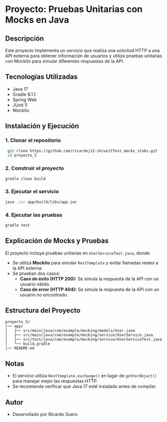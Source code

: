 # Proyecto: Pruebas Unitarias con Mocks en Java

## Descripción
Este proyecto implementa un servicio que realiza una solicitud HTTP a una API externa para obtener información de usuarios y utiliza pruebas unitarias con Mockito para simular diferentes respuestas de la API.

## Tecnologías Utilizadas
- Java 17
- Gradle 8.1.1
- Spring Web
- JUnit 5
- Mockito

## Instalación y Ejecución

### 1. Clonar el repositorio
```sh
 git clone https://github.com/ricardoj12-sh/unitTest_mocks_stubs.git
 cd proyecto_5
```

### 2. Construir el proyecto
```sh
gradle clean build
```

### 3. Ejecutar el servicio
```sh
java -jar app/build/libs/app.jar
```

### 4. Ejecutar las pruebas
```sh
gradle test
```

## Explicación de Mocks y Pruebas

El proyecto incluye pruebas unitarias en `UserServiceTest.java`, donde:
- Se utiliza **Mockito** para simular `RestTemplate` y evitar llamadas reales a la API externa.
- Se prueban dos casos:
  - **Caso de éxito (HTTP 200):** Se simula la respuesta de la API con un usuario válido.
  - **Caso de error (HTTP 404):** Se simula la respuesta de la API con un usuario no encontrado.

## Estructura del Proyecto
```
proyecto_5/
│── app/
│   ├── src/main/java/com/example/mocking/models/User.java
│   ├── src/main/java/com/example/mocking/service/UserService.java
│   ├── src/test/java/com/example/mocking/service/UserServiceTest.java
│   └── build.gradle
│── README.md
```

## Notas
- El servicio utiliza `RestTemplate.exchange()` en lugar de `getForObject()` para manejar mejor las respuestas HTTP.
- Se recomienda verificar que Java 17 esté instalado antes de compilar.

## Autor
- Desarrollado por Ricardo Suero

